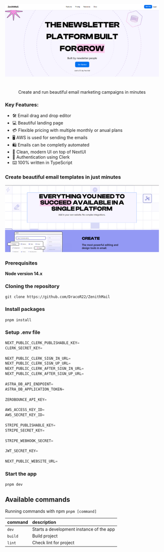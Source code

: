<div>
  <img src="/public/z1.png">
  <h1 align="center"ZenithMail</h1>
</div>

<p align="center">
  Create and run beautiful email marketing campaigns in minutes
</p>

### Key Features:

- 🛠️ Email drag and drop editor
- 💻 Beautiful landing page
- 💳 Flexible pricing with multiple monthly or anual plans
- 🖥️ AWS is used for sending the emails
- 🛍️ Emails can be completly automated
- 🌟 Clean, modern UI on top of NextUI
- 🔑 Authentication using Clerk
- ⌨️ 100% written in TypeScript

###  Create beautiful email templates in just minutes
<img src="/public/z2.png">


### Prerequisites

**Node version 14.x**

### Cloning the repository

```shell
git clone https://github.com/DracoR22/ZenithMail
```

### Install packages

```shell
pnpm install
```

### Setup .env file

```js
NEXT_PUBLIC_CLERK_PUBLISHABLE_KEY=
CLERK_SECRET_KEY=

NEXT_PUBLIC_CLERK_SIGN_IN_URL=
NEXT_PUBLIC_CLERK_SIGN_UP_URL=
NEXT_PUBLIC_CLERK_AFTER_SIGN_IN_URL=
NEXT_PUBLIC_CLERK_AFTER_SIGN_UP_URL=

ASTRA_DB_API_ENDPOINT=
ASTRA_DB_APPLICATION_TOKEN=

ZEROBOUNCE_API_KEY=

AWS_ACCESS_KEY_ID=
AWS_SECRET_KEY_ID=

STRIPE_PUBLISHABLE_KEY=
STRIPE_SECRET_KEY=

STRIPE_WEBHOOK_SECRET=

JWT_SECRET_KEY=

NEXT_PUBLIC_WEBSITE_URL=
```

### Start the app

```shell
pnpm dev
```

## Available commands

Running commands with npm `pnpm [command]`

| command | description                              |
| :------ | :--------------------------------------- |
| `dev`   | Starts a development instance of the app |
| `build` | Build project                            |
| `lint`  | Check lint for project                   |